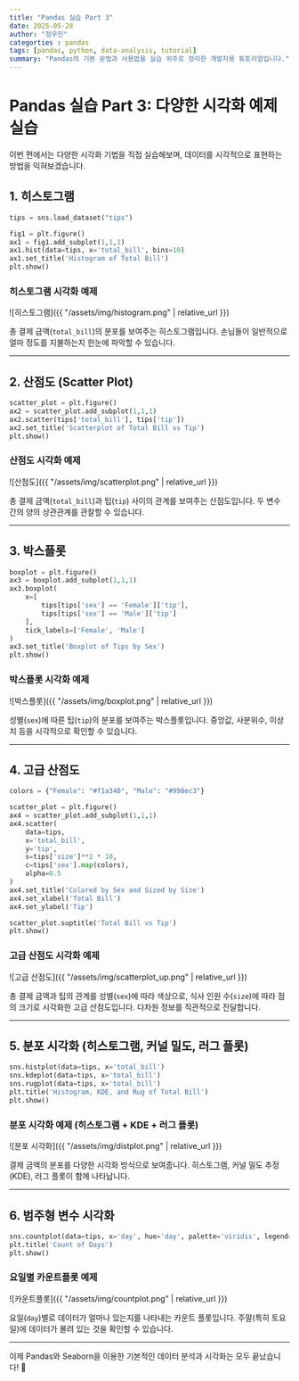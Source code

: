 ```yaml
---
title: "Pandas 실습 Part 3"
date: 2025-05-28
author: "정우민"
categorties : pandas
tags: [pandas, python, data-analysis, tutorial]
summary: "Pandas의 기본 문법과 사용법을 실습 위주로 정리한 개발자용 튜토리얼입니다."
---
```

# Pandas 실습 Part 3: 다양한 시각화 예제 실습

이번 편에서는 다양한 시각화 기법을 직접 실습해보며, 데이터를 시각적으로 표현하는 방법을 익혀보겠습니다.

## 1. 히스토그램

```python
tips = sns.load_dataset("tips")

fig1 = plt.figure()
ax1 = fig1.add_subplot(1,1,1)
ax1.hist(data=tips, x='total_bill', bins=10)
ax1.set_title('Histogram of Total Bill')
plt.show()
```

### 히스토그램 시각화 예제
![히스토그램]({{ "/assets/img/histogram.png" | relative_url }})

총 결제 금액(`total_bill`)의 분포를 보여주는 히스토그램입니다. 손님들이 일반적으로 얼마 정도를 지불하는지 한눈에 파악할 수 있습니다.

---

## 2. 산점도 (Scatter Plot)

```python
scatter_plot = plt.figure()
ax2 = scatter_plot.add_subplot(1,1,1)
ax2.scatter(tips['total_bill'], tips['tip'])
ax2.set_title('Scatterplot of Total Bill vs Tip')
plt.show()
```

### 산점도 시각화 예제
![산점도]({{ "/assets/img/scatterplot.png" | relative_url }})

총 결제 금액(`total_bill`)과 팁(`tip`) 사이의 관계를 보여주는 산점도입니다. 두 변수 간의 양의 상관관계를 관찰할 수 있습니다.

---

## 3. 박스플롯

```python
boxplot = plt.figure()
ax3 = boxplot.add_subplot(1,1,1)
ax3.boxplot(
    x=[
        tips[tips['sex'] == 'Female']['tip'],
        tips[tips['sex'] == 'Male']['tip']
    ],
    tick_labels=['Female', 'Male']
)
ax3.set_title('Boxplot of Tips by Sex')
plt.show()
```

### 박스플롯 시각화 예제
![박스플롯]({{ "/assets/img/boxplot.png" | relative_url }})


성별(`sex`)에 따른 팁(`tip`)의 분포를 보여주는 박스플롯입니다. 중앙값, 사분위수, 이상치 등을 시각적으로 확인할 수 있습니다.

---

## 4. 고급 산점도

```python
colors = {"Female": "#f1a340", "Male": "#998ec3"}

scatter_plot = plt.figure()
ax4 = scatter_plot.add_subplot(1,1,1)
ax4.scatter(
    data=tips,
    x='total_bill',
    y='tip',
    s=tips['size']**2 * 10,
    c=tips['sex'].map(colors),
    alpha=0.5
)
ax4.set_title('Colored by Sex and Sized by Size')
ax4.set_xlabel('Total Bill')
ax4.set_ylabel('Tip')

scatter_plot.suptitle('Total Bill vs Tip')
plt.show()
```

### 고급 산점도 시각화 예제
![고급 산점도]({{ "/assets/img/scatterplot_up.png" | relative_url }})


총 결제 금액과 팁의 관계를 성별(`sex`)에 따라 색상으로, 식사 인원 수(`size`)에 따라 점의 크기로 시각화한 고급 산점도입니다. 다차원 정보를 직관적으로 전달합니다.

---

## 5. 분포 시각화 (히스토그램, 커널 밀도, 러그 플롯)

```python
sns.histplot(data=tips, x='total_bill')
sns.kdeplot(data=tips, x='total_bill')
sns.rugplot(data=tips, x='total_bill')
plt.title('Histogram, KDE, and Rug of Total Bill')
plt.show()
```

### 분포 시각화 예제 (히스토그램 + KDE + 러그 플롯)
![분포 시각화]({{ "/assets/img/distplot.png" | relative_url }})


결제 금액의 분포를 다양한 시각화 방식으로 보여줍니다. 히스토그램, 커널 밀도 추정(KDE), 러그 플롯이 함께 나타납니다.

---

## 6. 범주형 변수 시각화

```python
sns.countplot(data=tips, x='day', hue='day', palette='viridis', legend=False)
plt.title('Count of Days')
plt.show()
```

### 요일별 카운트플롯 예제
![카운트플롯]({{ "/assets/img/countplot.png" | relative_url }})


요일(`day`)별로 데이터가 얼마나 있는지를 나타내는 카운트 플롯입니다. 주말(특히 토요일)에 데이터가 몰려 있는 것을 확인할 수 있습니다.

---

이제 Pandas와 Seaborn을 이용한 기본적인 데이터 분석과 시각화는 모두 끝났습니다! 🎉
